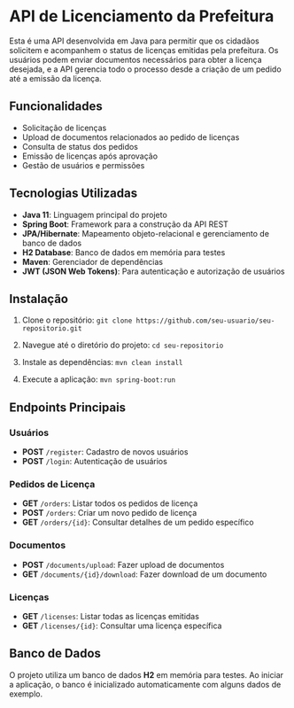 # API de Licenciamento da Prefeitura

Esta é uma API desenvolvida em Java para permitir que os cidadãos solicitem e acompanhem o status de licenças emitidas pela prefeitura. Os usuários podem enviar documentos necessários para obter a licença desejada, e a API gerencia todo o processo desde a criação de um pedido até a emissão da licença.

## Funcionalidades

- Solicitação de licenças
- Upload de documentos relacionados ao pedido de licenças
- Consulta de status dos pedidos
- Emissão de licenças após aprovação
- Gestão de usuários e permissões

## Tecnologias Utilizadas

- **Java 11**: Linguagem principal do projeto
- **Spring Boot**: Framework para a construção da API REST
- **JPA/Hibernate**: Mapeamento objeto-relacional e gerenciamento de banco de dados
- **H2 Database**: Banco de dados em memória para testes
- **Maven**: Gerenciador de dependências
- **JWT (JSON Web Tokens)**: Para autenticação e autorização de usuários

## Instalação

1. Clone o repositório:
   `git clone https://github.com/seu-usuario/seu-repositorio.git`

2. Navegue até o diretório do projeto:
   `cd seu-repositorio`

3. Instale as dependências:
   `mvn clean install`

4. Execute a aplicação:
   `mvn spring-boot:run`

## Endpoints Principais

### Usuários
- **POST** `/register`: Cadastro de novos usuários
- **POST** `/login`: Autenticação de usuários

### Pedidos de Licença
- **GET** `/orders`: Listar todos os pedidos de licença
- **POST** `/orders`: Criar um novo pedido de licença
- **GET** `/orders/{id}`: Consultar detalhes de um pedido específico

### Documentos
- **POST** `/documents/upload`: Fazer upload de documentos
- **GET** `/documents/{id}/download`: Fazer download de um documento

### Licenças
- **GET** `/licenses`: Listar todas as licenças emitidas
- **GET** `/licenses/{id}`: Consultar uma licença específica

## Banco de Dados

O projeto utiliza um banco de dados **H2** em memória para testes. Ao iniciar a aplicação, o banco é inicializado automaticamente com alguns dados de exemplo.
